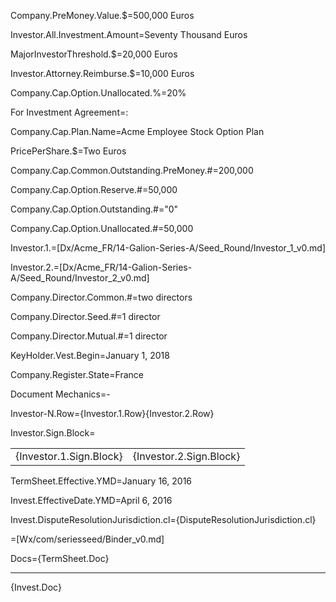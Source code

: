 Company.PreMoney.Value.$=500,000 Euros

Investor.All.Investment.Amount=Seventy Thousand Euros

MajorInvestorThreshold.$=20,000 Euros

Investor.Attorney.Reimburse.$=10,000 Euros

Company.Cap.Option.Unallocated.%=20%

For Investment Agreement=:

Company.Cap.Plan.Name=Acme Employee Stock Option Plan

PricePerShare.$=Two Euros

Company.Cap.Common.Outstanding.PreMoney.#=200,000


Company.Cap.Option.Reserve.#=50,000

Company.Cap.Option.Outstanding.#="0"

Company.Cap.Option.Unallocated.#=50,000

Investor.1.=[Dx/Acme_FR/14-Galion-Series-A/Seed_Round/Investor_1_v0.md]

Investor.2.=[Dx/Acme_FR/14-Galion-Series-A/Seed_Round/Investor_2_v0.md]

Company.Director.Common.#=two directors

Company.Director.Seed.#=1 director

Company.Director.Mutual.#=1 director

KeyHolder.Vest.Begin=January 1, 2018

Company.Register.State=France 

Document Mechanics=-

Investor-N.Row={Investor.1.Row}{Investor.2.Row}

Investor.Sign.Block=<table><tr><td>{Investor.1.Sign.Block}</td><td>{Investor.2.Sign.Block}</td></tr></table>

TermSheet.Effective.YMD=January 16, 2016

Invest.EffectiveDate.YMD=April 6, 2016

Invest.DisputeResolutionJurisdiction.cl={DisputeResolutionJurisdiction.cl}

=[Wx/com/seriesseed/Binder_v0.md]

Docs={TermSheet.Doc}<hr>{Invest.Doc}